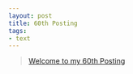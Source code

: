 ```yaml
---
layout: post
title: 60th Posting
tags: 
- text
---
```


> [Welcome to my 60th Posting](https://janghan-kor.tistory.com/348)
